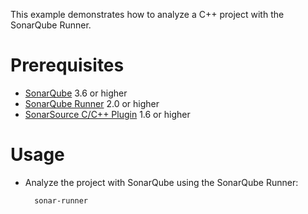 This example demonstrates how to analyze a C++ project with the SonarQube Runner.

Prerequisites
=============
* [SonarQube](http://www.sonarsource.org/downloads/) 3.6 or higher
* [SonarQube Runner](http://docs.sonarqube.org/display/SONAR/Installing+and+Configuring+SonarQube+Runner) 2.0 or higher
* [SonarSource C/C++ Plugin](http://www.sonarsource.com/products/plugins/languages/cpp/) 1.6 or higher

Usage
=====
* Analyze the project with SonarQube using the SonarQube Runner:

        sonar-runner
